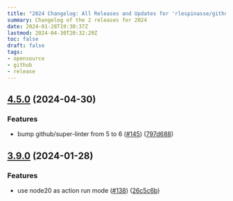 ```yaml
---
title: "2024 Changelog: All Releases and Updates for 'rlespinasse/github-slug-action'"
summary: Changelog of the 2 releases for 2024
date: 2024-01-28T19:30:37Z
lastmod: 2024-04-30T20:32:29Z
toc: false
draft: false
tags:
- opensource
- github
- release
---
```

## [4.5.0](https://github.com/rlespinasse/github-slug-action/compare/v4.4.1...v4.5.0) (2024-04-30)


### Features

* bump github/super-linter from 5 to 6 ([#145](https://github.com/rlespinasse/github-slug-action/issues/145)) ([797d688](https://github.com/rlespinasse/github-slug-action/commit/797d68864753cbceedc271349d402da4590e6302))



## [3.9.0](https://github.com/rlespinasse/github-slug-action/compare/v3.8.0...v3.9.0) (2024-01-28)


### Features

* use node20 as action run mode ([#138](https://github.com/rlespinasse/github-slug-action/issues/138)) ([26c5c6b](https://github.com/rlespinasse/github-slug-action/commit/26c5c6b51cfc01c811f8a14ddd9d9bcb43948328))



